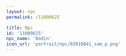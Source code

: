 ```yaml
---
layout: npc
permalink: /11000625

title: Npc
id: '11000625'
npc_name: 'Bodin'
icon_url: 'portrait/npc/02010041_sam_p.png'
---
```

